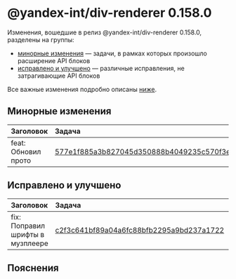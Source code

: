 # @yandex-int/div-renderer 0.158.0

<!-- ЧЕЛОВЕЧЕСКОЕ ВСТУПЛЕНИЕ -->

Изменения, вошедшие в релиз @yandex-int/div-renderer 0.158.0, разделены на группы:

* [минорные изменения](#Минорные-изменения) — задачи, в рамках которых произошло расширение API блоков
* [исправлено и улучшено](#Исправлено-и-улучшено) — различные исправления, не затрагивающие API блоков

Все важные изменения подробно описаны [ниже](#Пояснения).

## Минорные изменения

| Заголовок           | Задача                                     | PR  |
| :------------------ | :----------------------------------------- | :-- |
| feat: Обновил прото | [577e1f885a3b827045d350888b4049235c570f3e] | N/A |

## Исправлено и улучшено

| Заголовок                        | Задача                                     | PR  |
| :------------------------------- | :----------------------------------------- | :-- |
| fix: Поправил шрифты в музплеере | [c2f3c641bf89a04a6fc88bfb2295a9bd237a1722] | N/A |

## Пояснения

[577e1f885a3b827045d350888b4049235c570f3e]: https://a.yandex-team.ru/arc_vcs/commit/577e1f885a3b827045d350888b4049235c570f3e
[c2f3c641bf89a04a6fc88bfb2295a9bd237a1722]: https://a.yandex-team.ru/arc_vcs/commit/c2f3c641bf89a04a6fc88bfb2295a9bd237a1722
